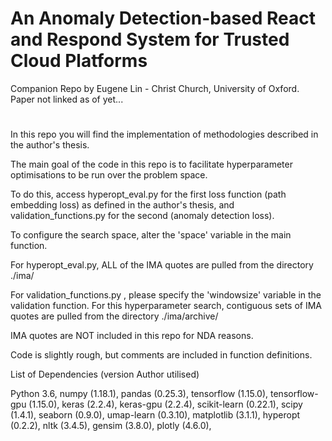 # An Anomaly Detection-based React and Respond System for Trusted Cloud Platforms
Companion Repo
by Eugene Lin - Christ Church, University of Oxford.
Paper not linked as of yet...

# ###################
 In this repo you will find the implementation of methodologies described in the author's thesis.

The main goal of the code in this repo is to facilitate hyperparameter optimisations to be run over the problem space.

To do this, access hyperopt_eval.py for the first loss function (path embedding loss) as defined in the author's thesis, and validation_functions.py for the second (anomaly detection loss).

To configure the search space, alter the 'space' variable in the main function.

For hyperopt_eval.py, ALL of the IMA quotes are pulled from the directory ./ima/

For validation_functions.py , please specify the 'windowsize' variable in the validation function. For this hyperparameter search, contiguous sets of IMA quotes are pulled from the directory ./ima/archive/

IMA quotes are NOT included in this repo for NDA reasons.




Code is slightly rough, but comments are included in function definitions.




List of Dependencies (version Author utilised)

Python 3.6,
numpy (1.18.1),
pandas (0.25.3),
tensorflow (1.15.0),
tensorflow-gpu (1.15.0),
keras (2.2.4),
keras-gpu (2.2.4),
scikit-learn (0.22.1),
scipy (1.4.1),
seaborn (0.9.0),
umap-learn (0.3.10),
matplotlib (3.1.1),
hyperopt (0.2.2),
nltk (3.4.5),
gensim (3.8.0),
plotly (4.6.0),
